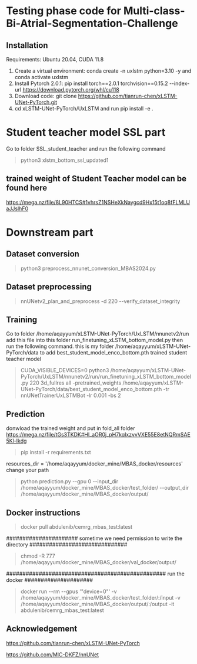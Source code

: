 # Testing phase code for Multi-class-Bi-Atrial-Segmentation-Challenge

## Installation
Requirements: Ubuntu 20.04, CUDA 11.8

1. Create a virtual environment: conda create -n uxlstm python=3.10 -y and conda activate uxlstm 
2. Install Pytorch 2.0.1: pip install torch==2.0.1 torchvision==0.15.2 --index-url https://download.pytorch.org/whl/cu118
3. Download code: git clone https://github.com/tianrun-chen/xLSTM-UNet-PyTorch.git
4. cd xLSTM-UNet-PyTorch/UxLSTM and run pip install -e .


# Student teacher model SSL part
Go to folder SSL_student_teacher and run the following command

> python3 xlstm_bottom_ssl_updated1

## trained weight of Student Teacher model can be found here
https://mega.nz/file/8L90HTCS#1vhrsZ1NSHeXkNaygcd9Hx15t1oq8fFLMLUaJJslhF0

# Downstream part
## Dataset conversion

> python3 preprocess_nnunet_conversion_MBAS2024.py

## Dataset preprocessing

> nnUNetv2_plan_and_preprocess -d 220 --verify_dataset_integrity

## Training

Go to folder /home/aqayyum/xLSTM-UNet-PyTorch/UxLSTM/nnunetv2/run add this file into this folder run_finetuning_xLSTM_bottom_model.py
then run the following command.
this is my folder /home/aqayyum/xLSTM-UNet-PyTorch/data to add best_student_model_enco_bottom.pth trained student teacher model

> CUDA_VISIBLE_DEVICES=0 python3 /home/aqayyum/xLSTM-UNet-PyTorch/UxLSTM/nnunetv2/run/run_finetuning_xLSTM_bottom_model.py 220 3d_fullres all -pretrained_weights /home/aqayyum/xLSTM-UNet-PyTorch/data/best_student_model_enco_bottom.pth -tr nnUNetTrainerUxLSTMBot -lr 0.001 -bs 2

## Prediction
donwload the trained weight and put in fold_all folder
https://mega.nz/file/tGs3TKDK#HI_aOR0j_pH7kqIxzvvVXE55E8etNQRmSAE5Kl-Ikdg

> pip install -r requirements.txt

resources_dir = '/home/aqayyum/docker_mine/MBAS_docker/resources' change your path
> python prediction.py --gpu 0 --input_dir /home/aqayyum/docker_mine/MBAS_docker/test_folder/ --output_dir /home/aqayyum/docker_mine/MBAS_docker/output/

## Docker instructions

> docker pull abdulenib/cemrg_mbas_test:latest

###################### sometime we need permission to write the directory ##############################

> chmod -R 777 /home/aqayyum/docker_mine/MBAS_docker/val_docker/output/ 

################################################# run the docker #####################


> docker run --rm  --gpus '"device=0"' -v /home/aqayyum/docker_mine/MBAS_docker/test_folder/:/input -v /home/aqayyum/docker_mine/MBAS_docker/output/:/output -it abdulenib/cemrg_mbas_test:latest

## Acknowledgement

https://github.com/tianrun-chen/xLSTM-UNet-PyTorch

https://github.com/MIC-DKFZ/nnUNet



